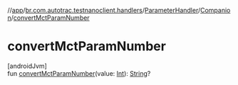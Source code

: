 //[app](../../../../index.md)/[br.com.autotrac.testnanoclient.handlers](../../index.md)/[ParameterHandler](../index.md)/[Companion](index.md)/[convertMctParamNumber](convert-mct-param-number.md)

# convertMctParamNumber

[androidJvm]\
fun [convertMctParamNumber](convert-mct-param-number.md)(value: [Int](https://kotlinlang.org/api/latest/jvm/stdlib/kotlin/-int/index.html)): [String](https://kotlinlang.org/api/latest/jvm/stdlib/kotlin/-string/index.html)?
